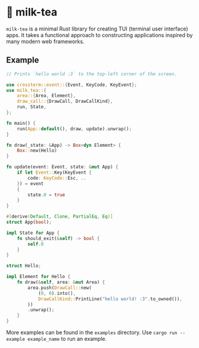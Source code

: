 # 🧋 milk-tea

`milk-tea` is a minimal Rust library for creating TUI (terminal user interface) apps. It takes a functional approach to constructing applications inspired by many modern web frameworks.

## Example

```rust
// Prints `hello world :3` to the top-left corner of the screen.

use crossterm::event::{Event, KeyCode, KeyEvent};
use milk_tea::{
    area::{Area, Element},
    draw_call::{DrawCall, DrawCallKind},
    run, State,
};

fn main() {
    run(App::default(), draw, update).unwrap();
}

fn draw(_state: &App) -> Box<dyn Element> {
    Box::new(Hello)
}

fn update(event: Event, state: &mut App) {
    if let Event::Key(KeyEvent {
        code: KeyCode::Esc, ..
    }) = event
    {
        state.0 = true
    }
}

#[derive(Default, Clone, PartialEq, Eq)]
struct App(bool);

impl State for App {
    fn should_exit(&self) -> bool {
        self.0
    }
}

struct Hello;

impl Element for Hello {
    fn draw(&self, area: &mut Area) {
        area.push(DrawCall::new(
            (0, 0).into(),
            DrawCallKind::PrintLine("hello world! :3".to_owned()),
        ))
        .unwrap();
    }
}
```

More examples can be found in the `examples` directory. Use `cargo run --example example_name` to run an example.

